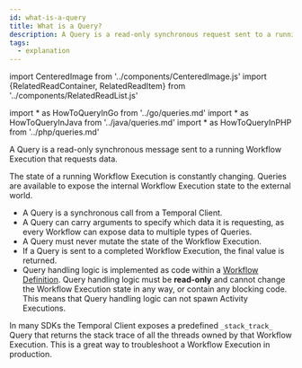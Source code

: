 ```yaml
---
id: what-is-a-query
title: What is a Query?
description: A Query is a read-only synchronous request sent to a running Workflow Execution.
tags:
  - explanation
---
```


import CenteredImage from '../components/CenteredImage.js'
import {RelatedReadContainer, RelatedReadItem} from '../components/RelatedReadList.js'

<!-- prettier-ignore -->
import * as HowToQueryInGo from '../go/queries.md'
import * as HowToQueryInJava from '../java/queries.md'
import * as HowToQueryInPHP from '../php/queries.md'

A Query is a read-only synchronous message sent to a running Workflow Execution that requests data.

<CenteredImage
imagePath="/diagrams/query.svg"
imageSize="75"
title="Query"
/>

The state of a running Workflow Execution is constantly changing.
Queries are available to expose the internal Workflow Execution state to the external world.

- A Query is a synchronous call from a Temporal Client.
- A Query can carry arguments to specify which data it is requesting, as every Workflow can expose data to multiple types of Queries.
- A Query must never mutate the state of the Workflow Execution.
- If a Query is sent to a completed Workflow Execution, the final value is returned.
- Query handling logic is implemented as code within a [Workflow Definition](#what-is-a-workflow-definiton).
  Query handling logic must be **read-only** and cannot change the Workflow Execution state in any way, or contain any blocking code.
  This means that Query handling logic can not spawn Activity Executions.

In many SDKs the Temporal Client exposes a predefined `_stack_track_` Query that returns the stack trace of all the threads owned by that Workflow Execution.
This is a great way to troubleshoot a Workflow Execution in production.

<RelatedReadContainer>
  <RelatedReadItem page={HowToQueryInGo} />
  <RelatedReadItem page={HowToQueryInJava} />
  <RelatedReadItem page={HowToQueryInPHP} />
</RelatedReadContainer>
